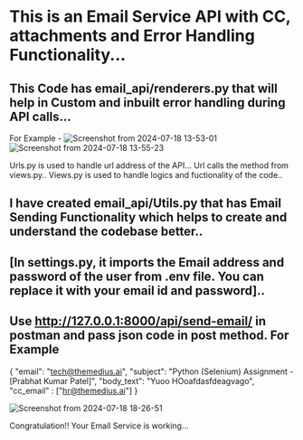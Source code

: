 # This is an Email Service API with CC, attachments and Error Handling Functionality...
## This Code has email_api/renderers.py that will help in Custom and inbuilt error handling during API calls...
For Example - 
![Screenshot from 2024-07-18 13-53-01](https://github.com/user-attachments/assets/d9f5a706-74c2-4d42-a2f0-0dd57a7e8f14)
![Screenshot from 2024-07-18 13-55-23](https://github.com/user-attachments/assets/b46ce0ca-ad19-4cdb-8cad-c95545a7c8a9)

Urls.py is used to handle url address of the API... Url calls the method from views.py..
Views.py is used to handle logics and fuctionality of the code..

## I have created email_api/Utils.py that has Email Sending Functionality which helps to create and understand the codebase better..
## [In settings.py, it imports the Email address and password of the user from .env file. You can replace it with your email id and password]..
## Use http://127.0.0.1:8000/api/send-email/ in postman and pass json code in post method. For Example
{
    "email": "tech@themedius.ai",
    "subject": "Python (Selenium) Assignment - [Prabhat Kumar Patel]",
    "body_text": "Yuoo HOoafdasfdeagvago",
    "cc_email" : ["hr@themedius.ai"]
}

![Screenshot from 2024-07-18 18-26-51](https://github.com/user-attachments/assets/f119f67c-7d96-414c-b27c-79a856a7a741)


Congratulation!! Your Email Service is working...

